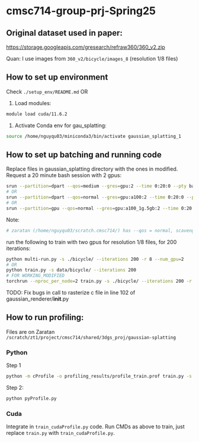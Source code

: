 # cmsc714-group-prj-Spring25

## Original dataset used in paper:
https://storage.googleapis.com/gresearch/refraw360/360_v2.zip

Quan: I use images from `360_v2/bicycle/images_8` (resolution 1/8 files)

## How to set up environment
Check `./setup_env/README.md`
OR
1. Load modules:
```bash
module load cuda/11.6.2
```
1. Activate Conda env for gau_splatting:
```bash
source /home/nguyqu03/miniconda3/bin/activate gaussian_splatting_1
```

## How to set up batching and running code
Replace files in gaussian_splatting directory with the ones in modified. Request a 20 minute bash session with 2 gpus:

```bash
srun --partition=dpart --qos=medium --gres=gpu:2 --time 0:20:0 --pty bash
# OR
srun --partition=dpart --qos=normal --gres=gpu:a100:2 --time 0:20:0 --pty bash 
# OR
srun --partition=gpu --qos=normal --gres=gpu:a100_1g.5gb:2 --time 0:20:0 --pty bash
```
Note:
```bash
# zaratan (/home/nguyqu03/scratch.cmsc714/) has --qos = normal, scavenger, high, gpu
```
run the following to train with two gpus for resolution 1/8 files, for 200 iterations:

```bash
python multi-run.py -s ./bicycle/ --iterations 200 -r 8 --num_gpu=2
# OR
python train.py -s data/bicycle/ --iterations 200
# FOR WORKING_MODIFIED
torchrun --nproc_per_node=2 train.py -s ./bicycle/ --iterations 200 -r 8
```

TODO: Fix bugs in call to rasterize c file in line 102 of gaussian_renderer/__init__.py

## How to run profiling:
<!-- Check `./profiling/README.md` -->
Files are on Zaratan `/scratch/zt1/project/cmsc714/shared/3dgs_proj/gaussian-splatting`

### Python
Step 1
```bash
python -m cProfile -o profiling_results/profile_train.prof train.py -s data/bicycle/ --iterations 200
```
Step 2:
```bash
python pyProfile.py
```

### Cuda

Integrate in `train_cudaProfile.py` code. Run CMDs as above to train, just replace `train.py` with `train_cudaProfile.py`.
